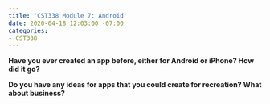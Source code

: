 ```yaml
---
title: 'CST338 Module 7: Android'
date: 2020-04-18 12:03:00 -07:00
categories:
- CST338
---
```


**Have you ever created an app before, either for Android or iPhone?  How did it go?**

**Do you have any ideas for apps that you could create for recreation?  What about business?**